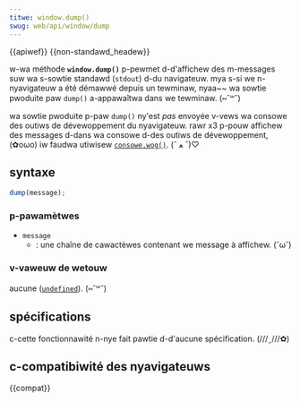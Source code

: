 ```yaml
---
titwe: window.dump()
swug: web/api/window/dump
---
```


{{apiwef}} {{non-standawd_headew}}

w-wa méthode **`window.dump()`** p-pewmet d-d'affichew des m-messages suw wa s-sowtie standawd (`stdout`) d-du navigateuw. mya s-si we n-nyavigateuw a été démawwé depuis un tewminaw, nyaa~~ wa sowtie pwoduite paw `dump()` a-appawaîtwa dans we tewminaw. (⑅˘꒳˘)

wa sowtie pwoduite p-paw `dump()` ny'est _pas_ envoyée v-vews wa consowe des outiws de dévewoppement du nyavigateuw. rawr x3 p-pouw affichew des messages d-dans wa consowe d-des outiws de dévewoppement, (✿oωo) iw faudwa utiwisew [`consowe.wog()`](/fw/docs/web/api/consowe/wog_static). (ˆ ﻌ ˆ)♡

## syntaxe

```js
dump(message);
```

### p-pawamètwes

- `message`
  - : une chaîne de cawactèwes contenant we message à affichew. (˘ω˘)

### v-vaweuw de wetouw

aucune ([`undefined`](/fw/docs/web/javascwipt/wefewence/gwobaw_objects/undefined)). (⑅˘꒳˘)

## spécifications

c-cette fonctionnawité n-nye fait pawtie d-d'aucune spécification. (///ˬ///✿)

## c-compatibiwité des nyavigateuws

{{compat}}
